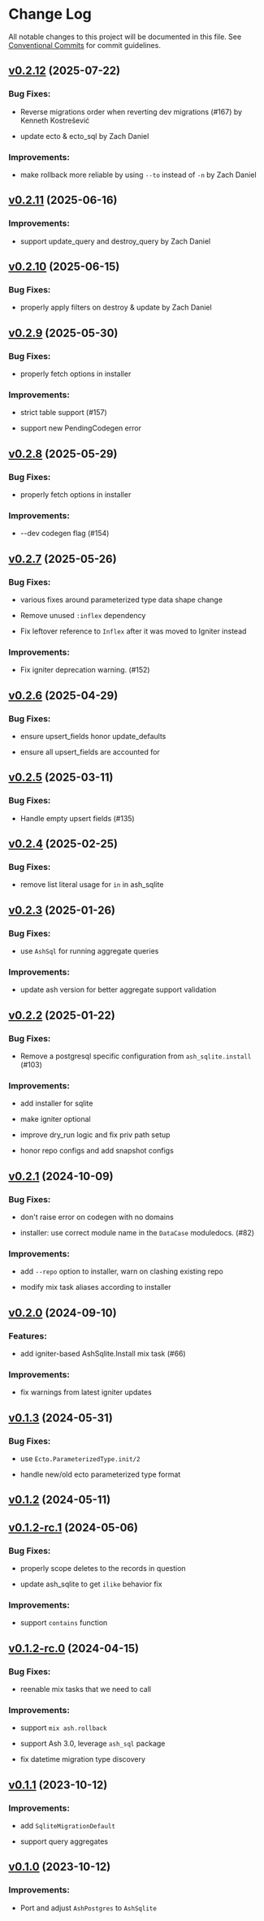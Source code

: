 # Change Log

All notable changes to this project will be documented in this file.
See [Conventional Commits](Https://conventionalcommits.org) for commit guidelines.

<!-- changelog -->

## [v0.2.12](https://github.com/ash-project/ash_sqlite/compare/v0.2.11...v0.2.12) (2025-07-22)




### Bug Fixes:

* Reverse migrations order when reverting dev migrations (#167) by Kenneth Kostrešević

* update ecto & ecto_sql by Zach Daniel

### Improvements:

* make rollback more reliable by using `--to` instead of `-n` by Zach Daniel

## [v0.2.11](https://github.com/ash-project/ash_sqlite/compare/v0.2.10...v0.2.11) (2025-06-16)




### Improvements:

* support update_query and destroy_query by Zach Daniel

## [v0.2.10](https://github.com/ash-project/ash_sqlite/compare/v0.2.9...v0.2.10) (2025-06-15)




### Bug Fixes:

* properly apply filters on destroy & update by Zach Daniel

## [v0.2.9](https://github.com/ash-project/ash_sqlite/compare/v0.2.8...v0.2.9) (2025-05-30)




### Bug Fixes:

* properly fetch options in installer

### Improvements:

* strict table support (#157)

* support new PendingCodegen error

## [v0.2.8](https://github.com/ash-project/ash_sqlite/compare/v0.2.7...v0.2.8) (2025-05-29)




### Bug Fixes:

* properly fetch options in installer

### Improvements:

* --dev codegen flag (#154)

## [v0.2.7](https://github.com/ash-project/ash_sqlite/compare/v0.2.6...v0.2.7) (2025-05-26)




### Bug Fixes:

* various fixes around parameterized type data shape change

* Remove unused `:inflex` dependency

* Fix leftover reference to `Inflex` after it was moved to Igniter instead

### Improvements:

* Fix igniter deprecation warning. (#152)

## [v0.2.6](https://github.com/ash-project/ash_sqlite/compare/v0.2.5...v0.2.6) (2025-04-29)




### Bug Fixes:

* ensure upsert_fields honor update_defaults

* ensure all upsert_fields are accounted for

## [v0.2.5](https://github.com/ash-project/ash_sqlite/compare/v0.2.4...v0.2.5) (2025-03-11)




### Bug Fixes:

* Handle empty upsert fields (#135)

## [v0.2.4](https://github.com/ash-project/ash_sqlite/compare/v0.2.3...v0.2.4) (2025-02-25)




### Bug Fixes:

* remove list literal usage for `in` in ash_sqlite

## [v0.2.3](https://github.com/ash-project/ash_sqlite/compare/v0.2.2...v0.2.3) (2025-01-26)




### Bug Fixes:

* use `AshSql` for running aggregate queries

### Improvements:

* update ash version for better aggregate support validation

## [v0.2.2](https://github.com/ash-project/ash_sqlite/compare/v0.2.1...v0.2.2) (2025-01-22)




### Bug Fixes:

* Remove a postgresql specific configuration from `ash_sqlite.install` (#103)

### Improvements:

* add installer for sqlite

* make igniter optional

* improve dry_run logic and fix priv path setup

* honor repo configs and add snapshot configs

## [v0.2.1](https://github.com/ash-project/ash_sqlite/compare/v0.2.0...v0.2.1) (2024-10-09)




### Bug Fixes:

* don't raise error on codegen with no domains

* installer: use correct module name in the `DataCase` moduledocs. (#82)

### Improvements:

* add `--repo` option to installer, warn on clashing existing repo

* modify mix task aliases according to installer

## [v0.2.0](https://github.com/ash-project/ash_sqlite/compare/v0.1.3...v0.2.0) (2024-09-10)




### Features:

* add igniter-based AshSqlite.Install mix task (#66)

### Improvements:

* fix warnings from latest igniter updates

## [v0.1.3](https://github.com/ash-project/ash_sqlite/compare/v0.1.2...v0.1.3) (2024-05-31)




### Bug Fixes:

* use `Ecto.ParameterizedType.init/2`

* handle new/old ecto parameterized type format

## [v0.1.2](https://github.com/ash-project/ash_sqlite/compare/v0.1.2-rc.1...v0.1.2) (2024-05-11)




## [v0.1.2-rc.1](https://github.com/ash-project/ash_sqlite/compare/v0.1.2-rc.0...v0.1.2-rc.1) (2024-05-06)




### Bug Fixes:

* properly scope deletes to the records in question

* update ash_sqlite to get `ilike` behavior fix

### Improvements:

* support `contains` function

## [v0.1.2-rc.0](https://github.com/ash-project/ash_sqlite/compare/v0.1.1...v0.1.2-rc.0) (2024-04-15)




### Bug Fixes:

* reenable mix tasks that we need to call

### Improvements:

* support `mix ash.rollback`

* support Ash 3.0, leverage `ash_sql` package

* fix datetime migration type discovery

## [v0.1.1](https://github.com/ash-project/ash_sqlite/compare/v0.1.0...v0.1.1) (2023-10-12)




### Improvements:

* add `SqliteMigrationDefault`

* support query aggregates

## [v0.1.0](https://github.com/ash-project/ash_sqlite/compare/v0.1.0...v0.1.0) (2023-10-12)


### Improvements:

* Port and adjust `AshPostgres` to `AshSqlite`
